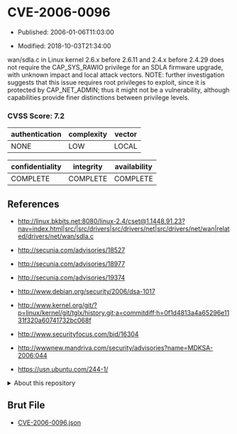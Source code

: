 # CVE-2006-0096

- Published: 2006-01-06T11:03:00

- Modified: 2018-10-03T21:34:00

wan/sdla.c in Linux kernel 2.6.x before 2.6.11 and 2.4.x before 2.4.29 does not require the CAP_SYS_RAWIO privilege for an SDLA firmware upgrade, with unknown impact and local attack vectors.  NOTE: further investigation suggests that this issue requires root privileges to exploit, since it is protected by CAP_NET_ADMIN; thus it might not be a vulnerability, although capabilities provide finer distinctions between privilege levels.

### CVSS Score: **7.2**

| authentication | complexity | vector |
| --- | --- | --- |
| NONE | LOW | LOCAL |

| confidentiality | integrity | availability |
| --- | --- | --- |
| COMPLETE | COMPLETE | COMPLETE |

## References

* http://linux.bkbits.net:8080/linux-2.4/cset@1.1448.91.23?nav=index.html|src/|src/drivers|src/drivers/net|src/drivers/net/wan|related/drivers/net/wan/sdla.c

* http://secunia.com/advisories/18527

* http://secunia.com/advisories/18977

* http://secunia.com/advisories/19374

* http://www.debian.org/security/2006/dsa-1017

* http://www.kernel.org/git/?p=linux/kernel/git/tglx/history.git;a=commitdiff;h=0f1d4813a4a65296e1131f320a60741732bc068f

* http://www.securityfocus.com/bid/16304

* http://wwwnew.mandriva.com/security/advisories?name=MDKSA-2006:044

* https://usn.ubuntu.com/244-1/

<details>
<summary>About this repository</summary> 

  This repository is part of the project [Live Hack CVE](https://github.com/Live-Hack-CVE). Main website can be found [www.live-hack.org](https://www.live-hack.org) 
  
  Made by [Sn0wAlice](https://github.com/Sn0wAlice) for the people that care about security and need to have a feed of the latest CVEs. Hope you enjoy it, don't forget to star the repo and follow me on [Twitter](https://twitter.com/Sn0wAlice) and [Github](https://github.com/Sn0wAlice). And that is my [personnal website](https://www.alice-snow.me/)

  - [Home Page](https://github.com/Live-Hack-CVE)
  - [Framework](https://github.com/Live-Hack-CVE/cve-framework)
  - [CVE database](https://github.com/Live-Hack-CVE/full_database)
  - [Changelog](https://github.com/Live-Hack-CVE/Changelog)
</details>

## Brut File

* [CVE-2006-0096.json](https://raw.githubusercontent.com/Live-Hack-CVE/full_database/main/cves/2006/CVE-2006-0096.json)


